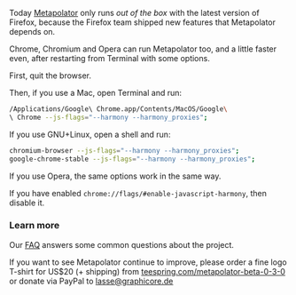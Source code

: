 Today [Metapolator](http://metapolator.com/purple-pill) only runs _out of the box_ with the latest version of Firefox, because the Firefox team shipped new features that Metapolator depends on.

Chrome, Chromium and Opera can run Metapolator too, and a little faster even, after restarting from Terminal with some options.

First, quit the browser. 

Then, if you use a Mac, open Terminal and run:
```sh
/Applications/Google\ Chrome.app/Contents/MacOS/Google\
\ Chrome --js-flags="--harmony --harmony_proxies";
```

If you use GNU+Linux, open a shell and run:
```sh
chromium-browser --js-flags="--harmony --harmony_proxies"; 
google-chrome-stable --js-flags="--harmony --harmony_proxies";
```

If you use Opera, the same options work in the same way.

If you have enabled `chrome://flags/#enable-javascript-harmony`, then disable it.

### Learn more

Our [FAQ](https://github.com/metapolator/metapolator/wiki/faq) answers some common questions about the project.

If you want to see Metapolator continue to improve, please order a fine logo T-shirt for US$20 (+ shipping) from [teespring.com/metapolator-beta-0-3-0](https://teespring.com/metapolator-beta-0-3-0) or donate via PayPal to lasse@graphicore.de